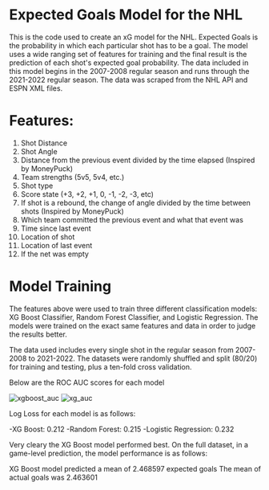# Expected Goals Model for the NHL

This is the code used to create an xG model for the NHL. Expected Goals is the probability in which each particular shot has to be a goal. The model uses a wide ranging set of features for training and the final result is the prediction of each shot's expected goal probability. The data included in this model begins in the 2007-2008 regular season and runs through the 2021-2022 regular season. The data was scraped from the NHL API and ESPN XML files.

# Features:
1. Shot Distance
2. Shot Angle
3. Distance from the previous event divided by the time elapsed (Inspired by MoneyPuck)
4. Team strengths (5v5, 5v4, etc.)
5. Shot type
6. Score state (+3, +2, +1, 0, -1, -2, -3, etc)
7. If shot is a rebound, the change of angle divided by the time between shots (Inspired by MoneyPuck)
8. Which team committed the previous event and what that event was
9. Time since last event
10. Location of shot
11. Location of last event
12. If the net was empty


# Model Training

The features above were used to train three different classification models: XG Boost Classifier, Random Forest Classifier, and Logistic Regression. The models were trained on the exact same features and data in order to judge the results better.

The data used includes every single shot in the regular season from 2007-2008 to 2021-2022. The datasets were randomly shuffled and split (80/20) for training and testing, plus a ten-fold cross validation.

Below are the ROC AUC scores for each model

![xgboost_auc](https://user-images.githubusercontent.com/101778662/195989438-40551bf8-3364-4ccf-b933-d10cea367537.png)
![xg_auc](https://user-images.githubusercontent.com/101778662/195989456-5e34260d-aee6-43a8-af81-ae2940cb4371.png)

Log Loss for each model is as follows:

-XG Boost: 0.212
-Random Forest: 0.215
-Logistic Regression: 0.232

Very cleary the XG Boost model performed best. On the full dataset, in a game-level prediction, the model performance is as follows:

XG Boost model predicted a mean of 2.468597 expected goals
The mean of actual goals was 2.463601
